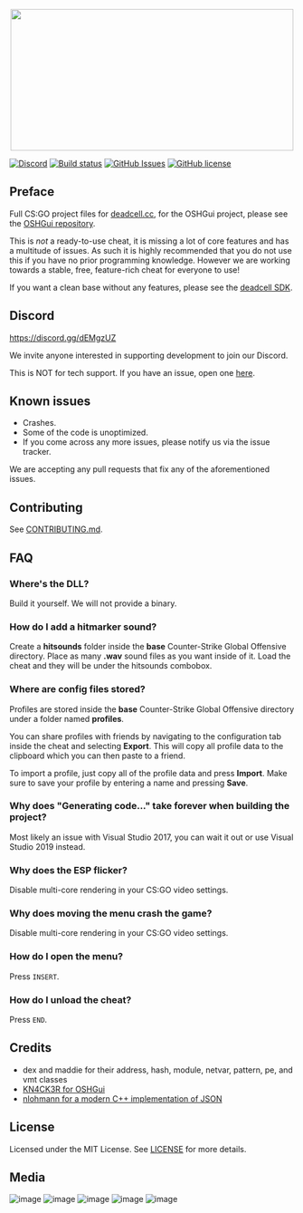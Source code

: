 <p align="center">
  <img width="500" height="250" src="https://i.imgur.com/cEwKoeV.png">
</p>

[![Discord](https://img.shields.io/discord/559937792092667904.svg?label=discord)](https://discord.gg/dEMgzUZ)
[![Build status](https://ci.appveyor.com/api/projects/status/hed52wml7ovx3qxb?svg=true)](https://ci.appveyor.com/project/EternityX/deadcell-csgo) 
[![GitHub Issues](https://img.shields.io/github/issues/EternityX/DEADCELL-CSGO.svg)](https://github.com/EternityX/DEADCELL-CSGO/issues)
[![GitHub license](https://img.shields.io/badge/license-MIT-blue.svg)](https://github.com/EternityX/DEADCELL-CSGO/blob/master/LICENSE)

## Preface
Full CS:GO project files for [deadcell.cc](https://deadcell.cc/), for the OSHGui project, please see the [OSHGui repository](https://github.com/EternityX/DEADCELL-OSHGUI).

This is *not* a ready-to-use cheat, it is missing a lot of core features and has a multitude of issues. As such it is highly recommended that you do not use this if you have no prior programming knowledge. However we are working towards a stable, free, feature-rich cheat for everyone to use!

If you want a clean base without any features, please see the [deadcell SDK](https://github.com/alpine971/DEADCELL-SDK).

## Discord
https://discord.gg/dEMgzUZ

We invite anyone interested in supporting development to join our Discord.

This is NOT for tech support. If you have an issue, open one [here](https://github.com/EternityX/DEADCELL-CSGO/issues/new/choose).

## Known issues
- Crashes.
- Some of the code is unoptimized.
- If you come across any more issues, please notify us via the issue tracker.

We are accepting any pull requests that fix any of the aforementioned issues.

## Contributing
See [CONTRIBUTING.md](https://github.com/EternityX/DEADCELL-CSGO/blob/master/CONTRIBUTING.md).

## FAQ
### Where's the DLL?
Build it yourself. We will not provide a binary.

### How do I add a hitmarker sound?
Create a **hitsounds** folder inside the **base** Counter-Strike Global Offensive directory.
Place as many **.wav** sound files as you want inside of it. Load the cheat and they will be under the hitsounds combobox.

### Where are config files stored?
Profiles are stored inside the **base** Counter-Strike Global Offensive directory under a folder named **profiles**.

You can share profiles with friends by navigating to the configuration tab inside the cheat and selecting **Export**. This will copy all profile data to the clipboard which you can then paste to a friend.

To import a profile, just copy all of the profile data and press **Import**. Make sure to save your profile by entering a name and pressing **Save**.

### Why does "Generating code..." take forever when building the project?
Most likely an issue with Visual Studio 2017, you can wait it out or use Visual Studio 2019 instead.

### Why does the ESP flicker?
Disable multi-core rendering in your CS:GO video settings.

### Why does moving the menu crash the game?
Disable multi-core rendering in your CS:GO video settings.

### How do I open the menu?
Press `INSERT`.

### How do I unload the cheat?
Press `END`.

## Credits 
- dex and maddie for their address, hash, module, netvar, pattern, pe, and vmt classes
- [KN4CK3R for OSHGui](https://github.com/KN4CK3R/OSHGui)
- [nlohmann for a modern C++ implementation of JSON](https://github.com/nlohmann/json)

## License
Licensed under the MIT License. See [LICENSE](https://github.com/EternityX/DEADCELL-CSGO/blob/master/LICENSE) for more details.

## Media
![image](https://i.imgur.com/q5M8Qx4.png)
![image](https://i.imgur.com/JcksnA7.png)
![image](https://i.imgur.com/0wAOPPj.png)
![image](https://i.imgur.com/nziS7Ek.png)
![image](https://i.imgur.com/rtWEJiS.png)
